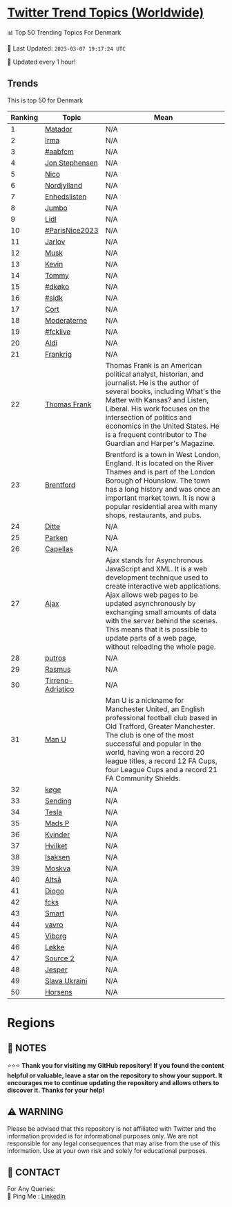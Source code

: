 [Twitter Trend Topics (Worldwide)](https://github.com/ErcinDedeoglu/Twitter-Trend-Topics)
==========


📊 Top 50 Trending Topics For Denmark

📆 Last Updated: `2023-03-07 19:17:24 UTC`

🔧 Updated every 1 hour!


## Trends

This is top 50 for Denmark

| Ranking | Topic | Mean |
| ------- | ------------ | ------------ |
| 1 | [Matador](http://twitter.com/search?q=Matador) | N/A |
| 2 | [Irma](http://twitter.com/search?q=Irma) | N/A |
| 3 | [#aabfcm](http://twitter.com/search?q=%23aabfcm) | N/A |
| 4 | [Jon Stephensen](http://twitter.com/search?q=Jon+Stephensen) | N/A |
| 5 | [Nico](http://twitter.com/search?q=Nico) | N/A |
| 6 | [Nordjylland](http://twitter.com/search?q=Nordjylland) | N/A |
| 7 | [Enhedslisten](http://twitter.com/search?q=Enhedslisten) | N/A |
| 8 | [Jumbo](http://twitter.com/search?q=Jumbo) | N/A |
| 9 | [Lidl](http://twitter.com/search?q=Lidl) | N/A |
| 10 | [#ParisNice2023](http://twitter.com/search?q=%23ParisNice2023) | N/A |
| 11 | [Jarlov](http://twitter.com/search?q=Jarlov) | N/A |
| 12 | [Musk](http://twitter.com/search?q=Musk) | N/A |
| 13 | [Kevin](http://twitter.com/search?q=Kevin) | N/A |
| 14 | [Tommy](http://twitter.com/search?q=Tommy) | N/A |
| 15 | [#dkøko](http://twitter.com/search?q=%23dk%c3%b8ko) | N/A |
| 16 | [#sldk](http://twitter.com/search?q=%23sldk) | N/A |
| 17 | [Cort](http://twitter.com/search?q=Cort) | N/A |
| 18 | [Moderaterne](http://twitter.com/search?q=Moderaterne) | N/A |
| 19 | [#fcklive](http://twitter.com/search?q=%23fcklive) | N/A |
| 20 | [Aldi](http://twitter.com/search?q=Aldi) | N/A |
| 21 | [Frankrig](http://twitter.com/search?q=Frankrig) | N/A |
| 22 | [Thomas Frank](http://twitter.com/search?q=Thomas+Frank) | Thomas Frank is an American political analyst, historian, and journalist. He is the author of several books, including What's the Matter with Kansas? and Listen, Liberal. His work focuses on the intersection of politics and economics in the United States. He is a frequent contributor to The Guardian and Harper's Magazine. |
| 23 | [Brentford](http://twitter.com/search?q=Brentford) | Brentford is a town in West London, England. It is located on the River Thames and is part of the London Borough of Hounslow. The town has a long history and was once an important market town. It is now a popular residential area with many shops, restaurants, and pubs. |
| 24 | [Ditte](http://twitter.com/search?q=Ditte) | N/A |
| 25 | [Parken](http://twitter.com/search?q=Parken) | N/A |
| 26 | [Capellas](http://twitter.com/search?q=Capellas) | N/A |
| 27 | [Ajax](http://twitter.com/search?q=Ajax) | Ajax stands for Asynchronous JavaScript and XML. It is a web development technique used to create interactive web applications. Ajax allows web pages to be updated asynchronously by exchanging small amounts of data with the server behind the scenes. This means that it is possible to update parts of a web page, without reloading the whole page. |
| 28 | [putros](http://twitter.com/search?q=putros) | N/A |
| 29 | [Rasmus](http://twitter.com/search?q=Rasmus) | N/A |
| 30 | [Tirreno-Adriatico](http://twitter.com/search?q=Tirreno-Adriatico) | N/A |
| 31 | [Man U](http://twitter.com/search?q=Man+U) | Man U is a nickname for Manchester United, an English professional football club based in Old Trafford, Greater Manchester. The club is one of the most successful and popular in the world, having won a record 20 league titles, a record 12 FA Cups, four League Cups and a record 21 FA Community Shields. |
| 32 | [køge](http://twitter.com/search?q=k%c3%b8ge) | N/A |
| 33 | [Sending](http://twitter.com/search?q=Sending) | N/A |
| 34 | [Tesla](http://twitter.com/search?q=Tesla) | N/A |
| 35 | [Mads P](http://twitter.com/search?q=Mads+P) | N/A |
| 36 | [Kvinder](http://twitter.com/search?q=Kvinder) | N/A |
| 37 | [Hvilket](http://twitter.com/search?q=Hvilket) | N/A |
| 38 | [Isaksen](http://twitter.com/search?q=Isaksen) | N/A |
| 39 | [Moskva](http://twitter.com/search?q=Moskva) | N/A |
| 40 | [Altså](http://twitter.com/search?q=Alts%c3%a5) | N/A |
| 41 | [Diogo](http://twitter.com/search?q=Diogo) | N/A |
| 42 | [fcks](http://twitter.com/search?q=fcks) | N/A |
| 43 | [Smart](http://twitter.com/search?q=Smart) | N/A |
| 44 | [vavro](http://twitter.com/search?q=vavro) | N/A |
| 45 | [Viborg](http://twitter.com/search?q=Viborg) | N/A |
| 46 | [Løkke](http://twitter.com/search?q=L%c3%b8kke) | N/A |
| 47 | [Source 2](http://twitter.com/search?q=Source+2) | N/A |
| 48 | [Jesper](http://twitter.com/search?q=Jesper) | N/A |
| 49 | [Slava Ukraini](http://twitter.com/search?q=Slava+Ukraini) | N/A |
| 50 | [Horsens](http://twitter.com/search?q=Horsens) | N/A |



# Regions




## 📝 NOTES

⭐⭐⭐ **Thank you for visiting my GitHub repository! If you found the content helpful or valuable, leave a star on the repository to show your support. It encourages me to continue updating the repository and allows others to discover it. Thanks for your help!**


## ⚠️ WARNING

Please be advised that this repository is not affiliated with Twitter and the information provided is for informational purposes only. We are not responsible for any legal consequences that may arise from the use of this information. Use at your own risk and solely for educational purposes.


## 📨 CONTACT

 For Any Queries:  
            🏓 Ping Me : [LinkedIn](https://www.linkedin.com/in/ercindedeoglu/)
